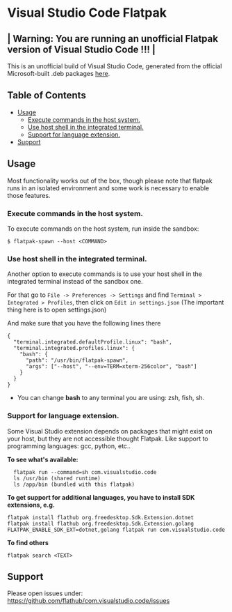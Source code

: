 # Visual Studio Code Flatpak <!-- omit in toc -->


| Warning: You are running an unofficial Flatpak version of Visual Studio Code !!!<!-- omit in toc --> | 
------------------------------------------------------------------------------------

This is an unofficial build of Visual Studio Code, generated from the official Microsoft-built .deb packages [here](https://github.com/flathub/com.visualstudio.code/blob/master/com.visualstudio.code.yaml#L103).

## Table of Contents <!-- omit in toc -->

- [Usage](#usage)
  - [Execute commands in the host system.](#execute-commands-in-the-host-system)
  - [Use host shell in the integrated terminal.](#use-host-shell-in-the-integrated-terminal)
  - [Support for language extension.](#support-for-language-extension)
- [Support](#support)


## Usage

Most functionality works out of the box, though please note that flatpak runs in an isolated environment and some work is necessary to enable those features.


### Execute commands in the host system.

To execute commands on the host system, run inside the sandbox:

`$ flatpak-spawn --host <COMMAND>`

### Use host shell in the integrated terminal.

Another option to execute commands is to use your host shell in the integrated terminal instead of the sandbox one.

For that go to `File -> Preferences -> Settings` and find `Terminal > Integrated > Profiles`, then click on `Edit in settings.json` (The important thing here is to open settings.json)

And make sure that you have the following lines there

```
{
  "terminal.integrated.defaultProfile.linux": "bash",
  "terminal.integrated.profiles.linux": {
    "bash": {
      "path": "/usr/bin/flatpak-spawn",
      "args": ["--host", "--env=TERM=xterm-256color", "bash"]
    }
  }
}
```
* You can change **bash** to any terminal you are using: zsh, fish, sh.

### Support for language extension.

Some Visual Studio extension depends on packages that might exist on your host, but they are not accessible thought Flatpak. Like support to programming languages: gcc, python, etc..

**To see what's available:**

```
  flatpak run --command=sh com.visualstudio.code
  ls /usr/bin (shared runtime)
  ls /app/bin (bundled with this flatpak)
```

**To get support for additional languages, you have to install SDK extensions, e.g.**

```
flatpak install flathub org.freedesktop.Sdk.Extension.dotnet
flatpak install flathub org.freedesktop.Sdk.Extension.golang
FLATPAK_ENABLE_SDK_EXT=dotnet,golang flatpak run com.visualstudio.code
```

**To find others**

`flatpak search <TEXT>`



## Support

Please open issues under: https://github.com/flathub/com.visualstudio.code/issues
